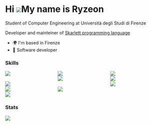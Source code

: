 # Hi ![](https://user-images.githubusercontent.com/18350557/176309783-0785949b-9127-417c-8b55-ab5a4333674e.gif)My name is Ryzeon   

Student of Computer Engineering at Università degli Studi di Firenze  

Developer and mainteiner of [Skarlett programming language](https://github.com/skarlett-language)

* 🌍  I'm based in Firenze 
* 🧠  Software developer

### Skills

<div style="display: grid; grid-template-columns: auto auto auto;">
  <img src="https://img.shields.io/badge/python-242627?logo=python&logoColor=16a085&style=for-the-badge" href="" />
  <img src="https://img.shields.io/badge/rust-242627?logo=rust&logoColor=16a085&style=for-the-badge" href="" />  
  <img src="https://img.shields.io/badge/c-242627?logo=c&logoColor=16a085&style=for-the-badge" href="" />
  <br/>
  <img src="https://img.shields.io/badge/c%2B%2B-242627?logo=C%2B%2B&logoColor=16a085&style=for-the-badge" href="" />
  <img src="https://img.shields.io/badge/java-242627?logo=java&logoColor=16a085&style=for-the-badge" href="" />
  <img src="https://img.shields.io/badge/javascript-242627?logo=javascript&logoColor=16a085&style=for-the-badge" href="" />
  <br/>
  <img src="https://img.shields.io/badge/html5-242627?logo=html5&logoColor=16a085&style=for-the-badge" href="" />
  <img src="https://img.shields.io/badge/react-242627?logo=react&logoColor=16a085&style=for-the-badge" href="" />
  <img src="https://img.shields.io/badge/css-242627?logo=css3&logoColor=16a085&style=for-the-badge" href="" />
  <br/>
  <img src="https://img.shields.io/badge/bash-242627?logo=gnu bash&logoColor=16a085&style=for-the-badge" href="" />
</div>

### Stats

<img src="https://github-readme-stats.vercel.app/api/top-langs/?username=ryzeon-dev&langs_count=10&bg_color=242627&text_color=16A085&title_color=16A085" />

